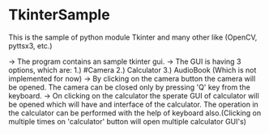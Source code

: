 # TkinterSample
This is the sample of python module Tkinter and many other like (OpenCV, pyttsx3, etc.)


-> The program contains an sample tkinter gui.
-> The GUI is having 3 options, which are:
   1.) #Camera
   2.) Calculator
   3.) AudioBook (Which is not implemented for now)
-> By clicking on the camera button the camera will be opened. The camera can be closed only by pressing 'Q' key from the keyboard.
-> On clicking on the calculator the sperate GUI of calculator will be opened which will have and interface of the calculator. The operation in 
   the calculator can be performed with the help of keyboard also.(Clicking on multiple times on 'calculator' button will open multiple calculator
   GUI's)
